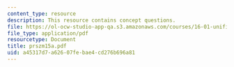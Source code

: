 ```yaml
---
content_type: resource
description: This resource contains concept questions.
file: https://ol-ocw-studio-app-qa.s3.amazonaws.com/courses/16-01-unified-engineering-i-ii-iii-iv-fall-2005-spring-2006/a45317d7a62607febae4cd276b696a81_prszm15a.pdf
file_type: application/pdf
resourcetype: Document
title: prszm15a.pdf
uid: a45317d7-a626-07fe-bae4-cd276b696a81
---
```

